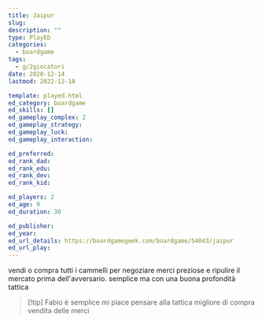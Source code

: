 ```yaml
---
title: Jaipur
slug: 
description: ""
type: PlayED
categories:
  - boardgame
tags:
  - g/2giocatori
date: 2020-12-14
lastmod: 2022-12-18

template: played.html
ed_category: boardgame
ed_skills: []
ed_gameplay_complex: 2
ed_gameplay_strategy: 
ed_gameplay_luck: 
ed_gameplay_interaction: 

ed_preferred: 
ed_rank_dad: 
ed_rank_edu: 
ed_rank_dev: 
ed_rank_kid: 

ed_players: 2
ed_age: 9
ed_duration: 30

ed_publisher: 
ed_year: 
ed_url_details: https://boardgamegeek.com/boardgame/54043/jaipur
ed_url_play: 
---
```



vendi o compra tutti i cammelli per negoziare merci preziose e ripulire il mercato prima dell'avversario.
semplice ma con una buona profondità tattica

> [!tip] Fabio
> è semplice mi piace pensare alla tattica migliore di compra vendita delle merci


